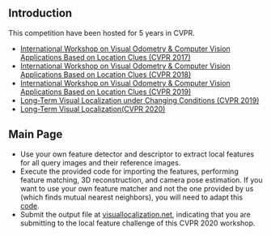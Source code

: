 ## Introduction

This competition have been hosted for 5 years in CVPR.

- [International Workshop on Visual Odometry & Computer Vision Applications Based on Location Clues (CVPR 2017)](https://www.google.com/url?q=https%3A%2F%2Fwww.eecis.udel.edu%2Fwiki%2Fvims%2Findex.php%2FMain%2FOdometryandComputerVision&sa=D&sntz=1&usg=AFQjCNG0zcIGiUO4srAYaT_8vQIVCkb7Hw)
- [International Workshop on Visual Odometry & Computer Vision Applications Based on Location Clues (CVPR 2018)](http://www.google.com/url?q=http%3A%2F%2Fwww.cis.rit.edu%2F~glpci%2Fvocvalc2018%2F&sa=D&sntz=1&usg=AFQjCNGXTp_2rJgz1a9tK58Er5-3t14LIQ)
- [International Workshop on Visual Odometry & Computer Vision Applications Based on Location Clues (CVPR 2019)](http://www.google.com/url?q=http%3A%2F%2Fwww.cis.rit.edu%2F~glpci%2Fvocvalc2019%2F&sa=D&sntz=1&usg=AFQjCNFkW2LoljvhL-QrlBx6s7Hs6x0a6Q)
- [Long-Term Visual Localization under Changing Conditions (CVPR 2019)](https://www.google.com/url?q=https%3A%2F%2Fsites.google.com%2Fview%2Fltvl2019&sa=D&sntz=1&usg=AFQjCNGQrQoyWKo7EhBnlnZLDB_qPbiKMA)
- [Long-Term Visual Localization(CVPR 2020)](https://sites.google.com/view/vislocslamcvpr2020/home)

## Main Page

- Use your own feature detector and descriptor to extract local features for all query images and their reference images.
- Execute the provided code for importing the features, performing feature matching, 3D reconstruction, and camera pose estimation. If you want to use your own feature matcher and not the one provided by us (which finds mutual nearest neighbors), you will need to adapt this [code](https://www.google.com/url?q=https%3A%2F%2Fgithub.com%2Ftsattler%2Fvisuallocalizationbenchmark%2Fblob%2Fmaster%2Flocal_feature_evaluation%2Fmatchers.py&sa=D&sntz=1&usg=AFQjCNHuIyLW4UsmGpZ-qr7XOGyWUNKVAA).
- Submit the output file at [visuallocalization.net](http://www.google.com/url?q=http%3A%2F%2Fvisuallocalization.net&sa=D&sntz=1&usg=AFQjCNGLfV3m922xdRGDKGxyoYZ7vEzLrA), indicating that you are submitting to the local feature challenge of this CVPR 2020 workshop.

